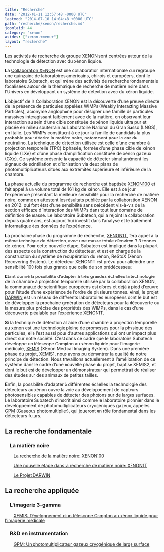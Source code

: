 ```yaml
---
title: "Recherche"
date: "2012-01-11 12:57:48 +0000 UTC"
lastmod: "2014-07-10 14:04:48 +0000 UTC"
path: "recherche/xenon/recherche.md"
joomlaid: 44
category: "xenon"
asides: ["xenon.+menu+"]
layout: "recherche"
---
```

**L**es activités de recherche du groupe XENON sont centrées autour de la technologie de détection avec du xénon liquide.

**L**a [Collaboration XENON](http://xenon1t.org) est une collaboration internationale qui regroupe une quinzaine de laboratoires américains, chinois et européens, dont le laboratoire Subatech, et qui mène des activités de recherche fondamentale focalisées autour de la thématique de recherche de matière noire dans l’Univers en développant un système de détection avec du xénon liquide.

**L**’objectif de la Collaboration XENON est la découverte d’une preuve directe de la présence de particules appelées WIMPs (Weakly Interacting Massive Particles), acronyme anglophone pour désigner une famille de particules massives interagissant faiblement avec de la matière, en observant leur interaction au sein d’une cible constituée de xénon liquide ultra pur et placée en milieu souterrain au Laboratoire National du Gran Sasso (LNGS), en Italie. Les WIMPs constituent à ce jour la famille de candidats la plus probable pour décrire la matière noire, notamment pour le cas du neutralino. La technique de détection utilisée est celle d’une chambre à projection temporelle (TPC) biphasée, formée d’une phase cible de xénon liquide (LXe) et d’une phase d’amplification constituée de xénon gazeux (GXe). Ce système présente la capacité de détecter simultanément les signaux de scintillation et d’ionisation via deux plans de photomultiplicateurs situés aux extrémités supérieure et inférieure de la chambre.

**L**a phase actuelle du programme de recherche est baptisée [XENON100](/recherche/xenon/l-experience-xenon100) et fait appel à un volume total de 161 kg de xénon. Elle est à ce jour l’expérience présentant la meilleure sensibilité pour la recherche de matière noire, comme en attestent les résultats publiée par la collaboration XENON en 2012, qui font état d’une sensibilité sans précédent vis-à-vis de la section efficace d’interaction des WIMPs dans tout leur domaine de définition de masse. Le laboratoire Subatech, qui a rejoint la collaboration depuis quatre ans, est aujourd’hui investit dans l’analyse et le traitement informatique des données de l’expérience.

**L**a prochaine phase du programme de recherche, [XENON1T](/recherche/xenon/l-experience-xenon1t), fera appel à la même technique de détection, avec une masse totale d’environ 3.3 tonnes de xénon. Pour cette nouvelle étape, Subatech est impliqué dans la plupart des aspects de la construction du détecteur, et est en charge de la construction du système de récupération du xénon, ReStoX (Xenon Recovering System). Le détecteur XENON1T est prévu pour atteindre une sensibilité 100 fois plus grande que celle de son prédécesseur.

**E**tant donné la possibilité d’adapter à très grandes échelles la technologie de la chambre à projection temporelle utilisée par la collaboration XENON, la communauté de scientifique européens est d’ores et déjà à pied d’œuvre pour l’étude d’une expérience de l’ordre de plusieurs tonnes. Ainsi, le projet [DARWIN](/recherche/xenon/darwin) est un réseau de différents laboratoires européens dont le but est de développer la prochaine génération de détecteurs pour la découverte ou la mesure plus précise des propriétés des WIMPs, dans le cas d’une découverte préalable par l’expérience XENON1T.

**S**i la technique de détection à l’aide d’une chambre à projection temporelle au xénon est une technologie pleine de promesses pour la physique des particules, elle l’est aussi pour d’autres applications qui ont un impact plus direct sur notre société. C’est dans ce cadre que le laboratoire Subatech développe un télescope Compton au xénon liquide pour l’imagerie médicale, [XEMIS](/recherche/xenon/xemis) (XEnon Medical Imaging System). Dans une première phase du projet, XEMIS1, nous avons pu démontrer la qualité de notre principe de détection. Nous travaillons actuellement à l’amélioration de ce système dans le cadre d’une nouvelle phase du projet, baptisé XEMIS2, et dont le but est de développer un démonstrateur qui permettrait de réaliser des études sur des animaux de petites tailles.

**E**nfin, la possibilité d’adapter à différentes échelles la technologie des détecteurs au xénon ouvre la voie au développement de capteurs photosensibles capables de détecter des photons sur de larges surfaces. Le laboratoire Subatech s’inscrit ainsi comme le laboratoire pionnier dans le développement de photomultiplicateurs cryogéniques gazeux, appelés [GPM](/recherche/xenon/gpm) (Gaseous photomultiplier), qui joueront un rôle fondamental dans les détecteurs futurs.

La recherche fondamentale
-------------------------

###     La matière noire

       [La recherche de la matière noire: XENON100](/recherche/xenon/l-experience-xenon100)

       [Une nouvelle étape dans la recherche de matière noire: XENON1T](/recherche/xenon/l-experience-xenon1t)

       [Le Projet DARWIN](/recherche/xenon/darwin)

La recherche appliquée
----------------------

###     L'imagerie 3-gamma

       [XEMIS: Développement d'un télescope Compton au xénon liquide pour l'imagerie medicale](/recherche/xenon/xemis)

###     R&D en instrumentation

       [GPM: Un photomultiplicateur gazeux cryogénique de large surface](/recherche/xenon/gpm)
